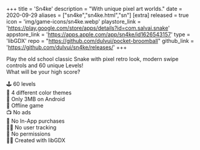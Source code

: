 +++
title = 'Sn4ke'
description = "With unique pixel art worlds."
date = 2020-09-29
aliases = ["sn4ke","sn4ke.html","sn"]
[extra]
released = true
icon = 'img/game-icons/sn4ke.webp'
playstore_link = 'https://play.google.com/store/apps/details?id=com.salvai.snake'
appstore_link = 'https://apps.apple.com/app/sn4ke/id1626543157'
type = 'libGDX'
repo = "https://github.com/dulvui/pocket-broomball"
github_link = 'https://github.com/dulvui/sn4ke/releases/'
+++

Play the old school classic Snake with pixel retro look, modern swipe controls and 60 unique Levels!  
What will be your high score?

🕹️ 60 levels  
🌈 4 different color themes  
💾 Only 3MB on Android  
📡 Offline game   
📺 No ads  
💸 No In-App purchases  
🕵️‍♀️ No user tracking  
🛑 No permissions  
👨‍💻 Created with libGDX
